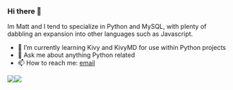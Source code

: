 ### Hi there 👋
Im Matt and I tend to specialize in Python and MySQL, with plenty of dabbling an expansion into other languages such as Javascript.

- 🌱 I’m currently learning Kivy and KivyMD for use within Python projects
- 💬 Ask me about anything Python related
- 📫 How to reach me: [email](mailto:matthewinwards@hotmail.co.uk)

<p style="display:flex;align-items:top">
  <img src="https://github-readme-stats.vercel.app/api?username=m-inwards&count_private=true&show_icons=true&theme=dark" />
  <img src="https://github-readme-stats.vercel.app/api/top-langs/?username=m-inwards&theme=dark&layout=compact" />
</p>
